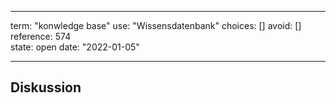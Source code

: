 
---
term:      "konwledge base"
use:       "Wissensdatenbank"
choices:   []
avoid:     []
reference: 574        
state:     open
date:      "2022-01-05"

---

## Diskussion

